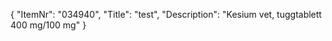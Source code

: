 {
  "ItemNr": "034940",
  "Title": "test",
  "Description": "Kesium vet, tuggtablett 400 mg/100 mg"
}